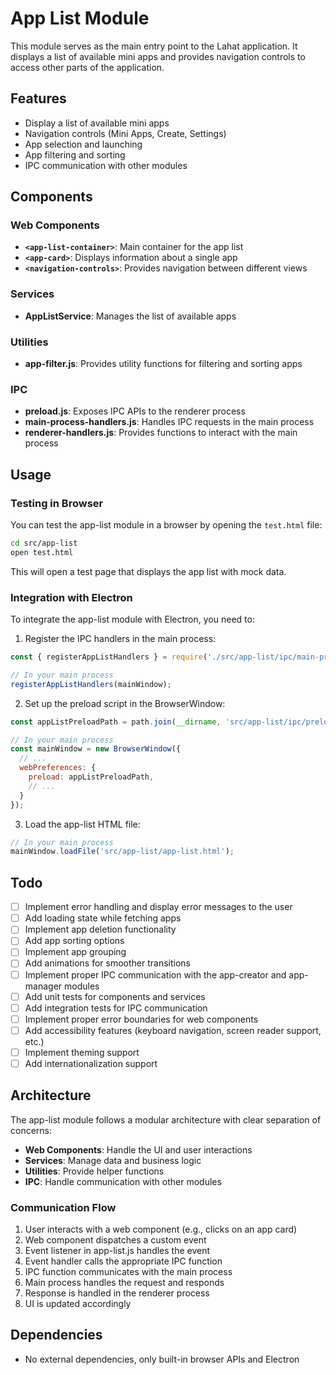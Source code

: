 # App List Module

This module serves as the main entry point to the Lahat application. It displays a list of available mini apps and provides navigation controls to access other parts of the application.

## Features

- Display a list of available mini apps
- Navigation controls (Mini Apps, Create, Settings)
- App selection and launching
- App filtering and sorting
- IPC communication with other modules

## Components

### Web Components

- **`<app-list-container>`**: Main container for the app list
- **`<app-card>`**: Displays information about a single app
- **`<navigation-controls>`**: Provides navigation between different views

### Services

- **AppListService**: Manages the list of available apps

### Utilities

- **app-filter.js**: Provides utility functions for filtering and sorting apps

### IPC

- **preload.js**: Exposes IPC APIs to the renderer process
- **main-process-handlers.js**: Handles IPC requests in the main process
- **renderer-handlers.js**: Provides functions to interact with the main process

## Usage

### Testing in Browser

You can test the app-list module in a browser by opening the `test.html` file:

```bash
cd src/app-list
open test.html
```

This will open a test page that displays the app list with mock data.

### Integration with Electron

To integrate the app-list module with Electron, you need to:

1. Register the IPC handlers in the main process:

```javascript
const { registerAppListHandlers } = require('./src/app-list/ipc/main-process-handlers');

// In your main process
registerAppListHandlers(mainWindow);
```

2. Set up the preload script in the BrowserWindow:

```javascript
const appListPreloadPath = path.join(__dirname, 'src/app-list/ipc/preload.js');

// In your main process
const mainWindow = new BrowserWindow({
  // ...
  webPreferences: {
    preload: appListPreloadPath,
    // ...
  }
});
```

3. Load the app-list HTML file:

```javascript
// In your main process
mainWindow.loadFile('src/app-list/app-list.html');
```

## Todo

- [ ] Implement error handling and display error messages to the user
- [ ] Add loading state while fetching apps
- [ ] Implement app deletion functionality
- [ ] Add app sorting options
- [ ] Implement app grouping
- [ ] Add animations for smoother transitions
- [ ] Implement proper IPC communication with the app-creator and app-manager modules
- [ ] Add unit tests for components and services
- [ ] Add integration tests for IPC communication
- [ ] Implement proper error boundaries for web components
- [ ] Add accessibility features (keyboard navigation, screen reader support, etc.)
- [ ] Implement theming support
- [ ] Add internationalization support

## Architecture

The app-list module follows a modular architecture with clear separation of concerns:

- **Web Components**: Handle the UI and user interactions
- **Services**: Manage data and business logic
- **Utilities**: Provide helper functions
- **IPC**: Handle communication with other modules

### Communication Flow

1. User interacts with a web component (e.g., clicks on an app card)
2. Web component dispatches a custom event
3. Event listener in app-list.js handles the event
4. Event handler calls the appropriate IPC function
5. IPC function communicates with the main process
6. Main process handles the request and responds
7. Response is handled in the renderer process
8. UI is updated accordingly

## Dependencies

- No external dependencies, only built-in browser APIs and Electron
